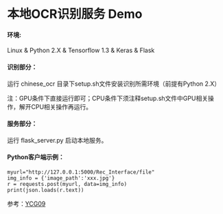 # 本地OCR识别服务 Demo

#### 环境: 
Linux & Python 2.X & Tensorflow 1.3 & Keras & Flask

#### 识别部分：
运行 chinese_ocr 目录下setup.sh文件安装识别所需环境（前提有Python 2.X）

注：GPU条件下直接运行即可；CPU条件下须注释setup.sh文件中GPU相关操作，解开CPU相关操作再运行。

#### 服务部分：
运行 flask_server.py 启动本地服务。

#### Python客户端示例：
```
myurl="http://127.0.0.1:5000/Rec_Interface/file"
img_info = {'image_path':'xxx.jpg'}
r = requests.post(myurl, data=img_info)
print(json.loads(r.text))
```

参考：[YCG09](https://github.com/YCG09/chinese_ocr)
